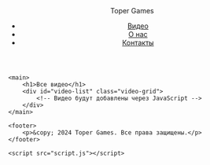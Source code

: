 <!DOCTYPE html>
<html lang="ru">
<head>
    <meta charset="UTF-8">
    <meta name="viewport" content="width=device-width, initial-scale=1.0">
    <title>Видео - Toper Games</title>
    <link rel="stylesheet" href="styles.css">
</head>
<body>
    <header>
        <nav>
            <div class="logo">Toper Games</div>
            <ul>
                <li><a href="index.html" class="active" data-page="index">Видео</a></li>
                <li><a href="about.html" data-page="about">О нас</a></li>
                <li><a href="contact.html" data-page="contact">Контакты</a></li>
            </ul>
        </nav>
    </header>

    <main>
        <h1>Все видео</h1>
        <div id="video-list" class="video-grid">
            <!-- Видео будут добавлены через JavaScript -->
        </div>
    </main>

    <footer>
        <p>&copy; 2024 Toper Games. Все права защищены.</p>
    </footer>

    <script src="script.js"></script>
</body>
</html>

